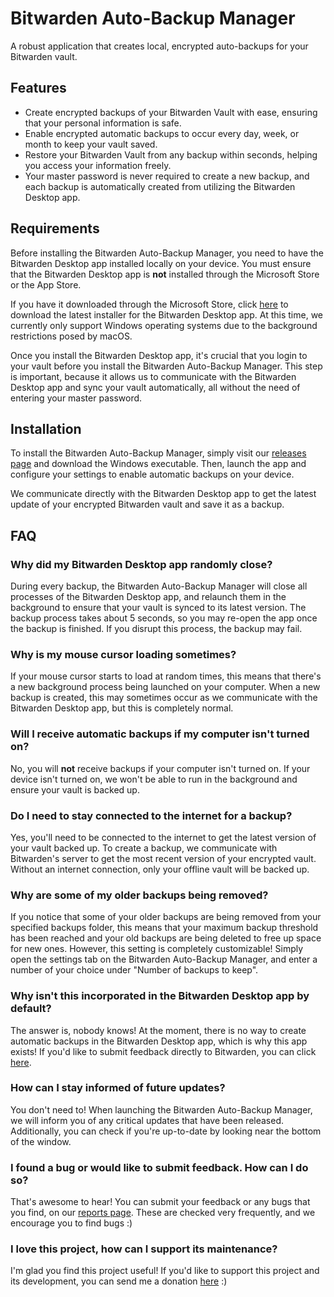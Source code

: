 # Bitwarden Auto-Backup Manager
A robust application that creates local, encrypted auto-backups for your Bitwarden vault.

## Features
- Create encrypted backups of your Bitwarden Vault with ease, ensuring that your personal information is safe.
- Enable encrypted automatic backups to occur every day, week, or month to keep your vault saved.
- Restore your Bitwarden Vault from any backup within seconds, helping you access your information freely.
- Your master password is never required to create a new backup, and each backup is automatically created from utilizing the Bitwarden Desktop app.

## Requirements
Before installing the Bitwarden Auto-Backup Manager, you need to have the Bitwarden Desktop app installed locally on your device. You must ensure that the Bitwarden Desktop app is **not** installed through the Microsoft Store or the App Store.

If you have it downloaded through the Microsoft Store, click <a href='https://vault.bitwarden.com/download/?app=desktop&platform=windows'>here</a> to download the latest installer for the Bitwarden Desktop app. At this time, we currently only support Windows operating systems due to the background restrictions posed by macOS.

Once you install the Bitwarden Desktop app, it's crucial that you login to your vault before you install the Bitwarden Auto-Backup Manager. This step is important, because it allows us to communicate with the Bitwarden Desktop app and sync your vault automatically, all without the need of entering your master password.

## Installation
To install the Bitwarden Auto-Backup Manager, simply visit our <a href='https://github.com/BrianWalczak/Bitwarden-Auto-Backup-Manager/releases'>releases page</a> and download the Windows executable. Then, launch the app and configure your settings to enable automatic backups on your device.

We communicate directly with the Bitwarden Desktop app to get the latest update of your encrypted Bitwarden vault and save it as a backup.

## FAQ
### Why did my Bitwarden Desktop app randomly close?
During every backup, the Bitwarden Auto-Backup Manager will close all processes of the Bitwarden Desktop app, and relaunch them in the background to ensure that your vault is synced to its latest version. The backup process takes about 5 seconds, so you may re-open the app once the backup is finished. If you disrupt this process, the backup may fail.

### Why is my mouse cursor loading sometimes?
If your mouse cursor starts to load at random times, this means that there's a new background process being launched on your computer. When a new backup is created, this may sometimes occur as we communicate with the Bitwarden Desktop app, but this is completely normal.

### Will I receive automatic backups if my computer isn't turned on?
No, you will **not** receive backups if your computer isn't turned on. If your device isn't turned on, we won't be able to run in the background and ensure your vault is backed up.

### Do I need to stay connected to the internet for a backup?
Yes, you'll need to be connected to the internet to get the latest version of your vault backed up. To create a backup, we communicate with Bitwarden's server to get the most recent version of your encrypted vault. Without an internet connection, only your offline vault will be backed up.

### Why are some of my older backups being removed?
If you notice that some of your older backups are being removed from your specified backups folder, this means that your maximum backup threshold has been reached and your old backups are being deleted to free up space for new ones. However, this setting is completely customizable! Simply open the settings tab on the Bitwarden Auto-Backup Manager, and enter a number of your choice under "Number of backups to keep".

### Why isn't this incorporated in the Bitwarden Desktop app by default?
The answer is, nobody knows! At the moment, there is no way to create automatic backups in the Bitwarden Desktop app, which is why this app exists! If you'd like to submit feedback directly to Bitwarden, you can click <a href='https://bitwarden.com/contact/'>here</a>.

### How can I stay informed of future updates?
You don't need to! When launching the Bitwarden Auto-Backup Manager, we will inform you of any critical updates that have been released. Additionally, you can check if you're up-to-date by looking near the bottom of the window.

### I found a bug or would like to submit feedback. How can I do so?
That's awesome to hear! You can submit your feedback or any bugs that you find, on our <a href='https://github.com/BrianWalczak/Bitwarden-Auto-Backup-Manager/reports'>reports page</a>. These are checked very frequently, and we encourage you to find bugs :)

### I love this project, how can I support its maintenance?
I'm glad you find this project useful! If you'd like to support this project and its development, you can send me a donation <a href='https://buymeacoffee.com/brian'>here</a> :)
